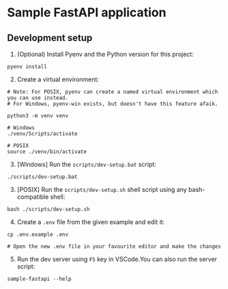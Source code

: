 # Sample FastAPI application

## Development setup

1. (Optional) Install Pyenv and the Python version for this project:
```shell
pyenv install
```

2. Create a virtual environment:
```shell
# Note: For POSIX, pyenv can create a named virtual environment which you can use instead.
# For Windows, pyenv-win exists, but doesn't have this feature afaik.

python3 -m venv venv

# Windows
./venv/Scripts/activate

# POSIX
source ./venv/bin/activate
```

3. [Windows] Run the `scripts/dev-setup.bat` script:
```shell
./scripts/dev-setup.bat
```

3. [POSIX] Run the `scripts/dev-setup.sh` shell script using any bash-compatible shell:
```shell
bash ./scripts/dev-setup.sh
```

4. Create a `.env` file from the given example and edit it:
```shell
cp .env.example .env

# Open the new .env file in your favourite editor and make the changes
```

5. Run the dev server using `F5` key in VSCode.You can also run the server script:
```shell
sample-fastapi --help
```
